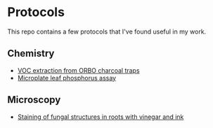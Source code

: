 # Protocols

This repo contains a few protocols that I've found useful in my work.

## Chemistry

- [VOC extraction from ORBO charcoal traps](VOC_extraction_protocol.md)
- [Microplate leaf phosphorus assay](leaf_phosphorus_assay.md)

## Microscopy

- [Staining of fungal structures in roots with vinegar and ink](staining_AM_fungi.md)
